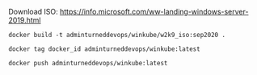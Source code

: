 Download ISO: https://info.microsoft.com/ww-landing-windows-server-2019.html

```
docker build -t adminturneddevops/winkube/w2k9_iso:sep2020 .
```

```
docker tag docker_id adminturneddevops/winkube:latest
```

```
docker push adminturneddevops/winkube:latest
```